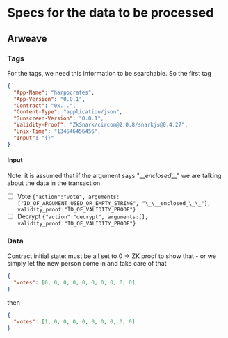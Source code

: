 # Specs for the data to be processed

## Arweave

### Tags

For the tags, we need this information to be searchable. So the first tag

```json
{
  "App-Name": "harpocrates",
  "App-Version": "0.0.1",
  "Contract": "0x...",
  "Content-Type": "application/json",
  "Sunscreen-Version": "0.0.1",
  "Validity-Proof": "ZkSnark/circom@2.0.8/snarkjs@0.4.27",
  "Unix-Time": "134546456456",
  "Input": "{}"
}
```

#### Input

Note: it is assumed that if the argument says "\_\__enclosed_\_\_" we are talking about the data in the transaction.

- [ ] Vote `{"action":"vote", arguments: ["ID_OF_ARGUMENT_USED_OR_EMPTY_STRING", "\_\__enclosed_\_\_"], validity_proof:"ID_OF_VALIDITY_PROOF"}`
- [ ] Decrypt `{"action":"decrypt", arguments:[], validity_proof:"ID_OF_VALIDITY_PROOF"}`

### Data

Contract initial state: must be all set to 0 -> ZK proof to show that - or we simply let the new person come in and take care of that

```json
{
  "votes": [0, 0, 0, 0, 0, 0, 0, 0, 0, 0]
}
```

then

```json
{
  "votes": [1, 0, 0, 0, 0, 0, 0, 0, 0, 0]
}
```
